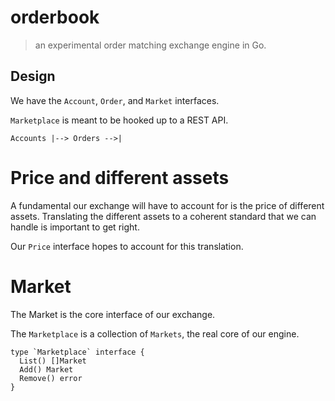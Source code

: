 # orderbook
> an experimental order matching exchange engine in Go.

## Design

We have the `Account`, `Order`, and `Market` interfaces.

`Marketplace` is meant to be hooked up to a REST API.

```
Accounts |--> Orders -->|
```

# Price and different assets

A fundamental our exchange will have to account for is the price of different assets.
Translating the different assets to a coherent standard that we can handle is
important to get right.

Our `Price` interface hopes to account for this translation.

# Market

The Market is the core interface of our exchange.

The `Marketplace` is a collection of `Markets`, the real core of our engine.

```golang
type `Marketplace` interface {
  List() []Market
  Add() Market
  Remove() error
}
```
